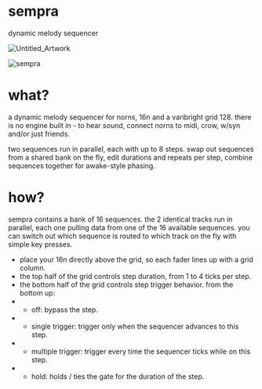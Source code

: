 # sempra
dynamic melody sequencer

![Untitled_Artwork](https://user-images.githubusercontent.com/86270534/163466922-d158e6ea-3f9e-4987-bccf-c313ad90263d.png)

![sempra](https://user-images.githubusercontent.com/86270534/163466955-05e89d2e-27a0-4a93-86df-14435c745cc3.png)

# what?

a dynamic melody sequencer for norns, 16n and a varibright grid 128. there is no engine built in - to hear sound, connect norns to midi, crow, w/syn and/or just friends.

two sequences run in parallel, each with up to 8 steps. swap out sequences from a shared bank on the fly, edit durations and repeats per step, combine sequences together for awake-style phasing.

# how?

sempra contains a bank of 16 sequences. the 2 identical tracks run in parallel, each one pulling data from one of the 16 available sequences. you can switch out which sequence is routed to which track on the fly with simple key presses.


* place your 16n directly above the grid, so each fader lines up with a grid column.
* the top half of the grid controls step duration, from 1 to 4 ticks per step.
* the bottom half of the grid controls step trigger behavior. from the bottom up:
* * off: bypass the step.
* * single trigger: trigger only when the sequencer advances to this step.
* * multiple trigger: trigger every time the sequencer ticks while on this step.
* * hold: holds / ties the gate for the duration of the step.

